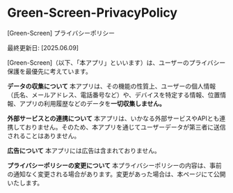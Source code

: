# Green-Screen-PrivacyPolicy

[Green-Screen] プライバシーポリシー

最終更新日: [2025.06.09]

[Green-Screen]（以下、「本アプリ」といいます）は、ユーザーのプライバシー保護を最優先に考えています。

**データの収集について**
本アプリは、その機能の性質上、ユーザーの個人情報（氏名、メールアドレス、電話番号など）や、デバイスを特定する情報、位置情報、アプリの利用履歴などのデータを**一切収集しません。**

**外部サービスとの連携について**
本アプリは、いかなる外部サービスやAPIとも連携しておりません。そのため、本アプリを通じてユーザーデータが第三者に送信されることはありません。

**広告について**
本アプリには広告は含まれておりません。

**プライバシーポリシーの変更について**
本プライバシーポリシーの内容は、事前の通知なく変更される場合があります。変更があった場合は、本ページにて公開いたします。
